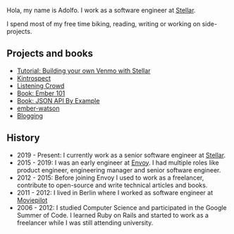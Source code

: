 Hola, my name is Adolfo. I work as a software engineer at [Stellar](https://stellar.org/).

I spend most of my free time biking, reading, writing or working on side-projects.

## Projects and books

- [Tutorial: Building your own Venmo with Stellar](https://blog.abuiles.com/building-your-own-venmo-with-stellar/)
- [Kintrospect](https://github.com/abuiles/kintrospect)
- [Listening Crowd](https://github.com/abuiles/listening-crowd)
- [Book: Ember 101](https://leanpub.com/ember-cli-101)
- [Book: JSON API By Example](https://leanpub.com/json-api-by-example)
- [ember-watson](http://github.com/abuiles/ember-watson)
- [Blogging](articles)

## History

- 2019 - Present: I currently work as a senior software engineer at [Stellar](https://www.stellar.org/).
- 2015 - 2019: I was an early engineer at [Envoy](https://envoy.com/). I had multiple roles like product engineer, engineering manager and senior software engineer.
- 2012 - 2015: Before joining Envoy I used to work as a freelancer, contribute to open-source and write technical articles and books.
- 2011 - 2012: I lived in Berlin where I worked as software engineer at [Moviepilot](https://en.wikipedia.org/wiki/Moviepilot)
- 2006 - 2012: I studied Computer Science and participated in the Google Summer of Code. I learned Ruby on Rails and started to work  as a freelancer while I was still attending university.
